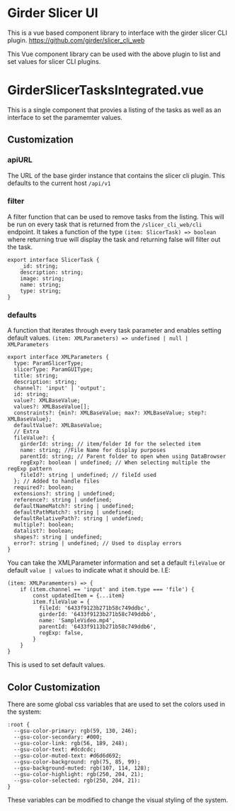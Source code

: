 # Girder Slicer UI

This is a vue based component library to interface with the girder slicer CLI plugin. 
https://github.com/girder/slicer_cli_web

This Vue component library can be used with the above plugin to list and set values for slicer CLI plugins.

# GirderSlicerTasksIntegrated.vue

This is a single component that provies a listing of the tasks as well as an interface to set the paramemter values.

## Customization

### apiURL
The URL of the base girder instance that contains the slicer cli plugin.  This defaults to the current host `/api/v1`

### filter
A filter function that can be used to remove tasks from the listing.  This will be run on every task that is returned from the `/slicer_cli_web/cli` endpoint.  It takes a function of the type `(item: SlicerTask) => boolean` where returning true will display the task and returning false will filter out the task.

```
export interface SlicerTask {
    _id: string;
    description: string;
    image: string;
    name: string;
    type: string;
}
```

### defaults

A function that iterates through every task parameter and enables setting default values.
`(item: XMLParameters) => undefined | null | XMLParameters`
```
export interface XMLParameters {
  type: ParamSlicerType;
  slicerType: ParamGUIType;
  title: string;
  description: string;
  channel?: 'input' | 'output';
  id: string;
  value?: XMLBaseValue;
  values?: XMLBaseValue[];
  constraints?: {min?: XMLBaseValue; max?: XMLBaseValue; step?: XMLBaseValue};
  defaultValue?: XMLBaseValue;
  // Extra
  fileValue?: {
    girderId: string; // item/folder Id for the selected item
    name: string; //File Name for display purposes
    parentId: string; // Parent folder to open when using DataBrowser
    regExp?: boolean | undefined; // When selecting multiple the regExp pattern
    fileId?: string | undefined; // fileId used
  }; // Added to handle files
  required?: boolean;
  extensions?: string | undefined;
  reference?: string | undefined;
  defaultNameMatch?: string | undefined;
  defaultPathMatch?: string | undefined;
  defaultRelativePath?: string | undefined;
  multiple?: boolean;
  datalist?: boolean;
  shapes?: string | undefined;
  error?: string | undefined; // Used to display errors
}
```
You can take the XMLParameter information and set a default `fileValue` or default  `value | values` to indicate what it should be.
I.E:
```
(item: XMLParamemters) => {
    if (item.channel == 'input' and item.type === 'file') {
        const updatedItem = {...item}
        item.fileValue = {
          fileId: '6433f9123b271b58c749ddbc',
          girderId: '6433f9123b271b58c749ddbb',
          name: 'SampleVideo.mp4',
          parentId: '6433f9113b271b58c749ddb6',
          regExp: false,
        }
    }
}
```
This is used to set default values.

## Color Customization

There are some global css variables that are used to set the colors used in the system:
```
:root {
  --gsu-color-primary: rgb(59, 130, 246);
  --gsu-color-secondary: #000;
  --gsu-color-link: rgb(56, 189, 248);
  --gsu-color-text: #dcdcdc;
  --gsu-color-muted-text: #d6d6d692;
  --gsu-color-background: rgb(75, 85, 99);
  --gsu-background-muted: rgb(107, 114, 128);
  --gsu-color-highlight: rgb(250, 204, 21);
  --gsu-color-selected: rgb(250, 204, 21):
}
```
These variables can be modified to change the visual styling of the system.
